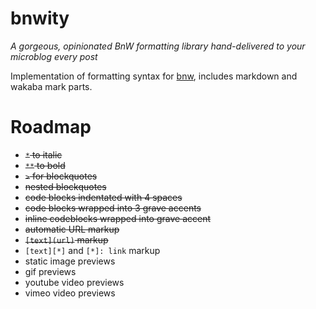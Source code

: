bnwity
======

*A gorgeous, opinionated BnW formatting library hand-delivered to your microblog every post*

Implementation of formatting syntax for [bnw](https://github.com/stiletto/bnw), includes markdown and wakaba mark parts.

Roadmap
=======

 - ~~`*` to italic~~
 - ~~`**` to bold~~
 - ~~`>` for blockquotes~~
 - ~~nested blockquotes~~
 - ~~code blocks indentated with 4 spaces~~
 - ~~code blocks wrapped into 3 grave accents~~
 - ~~inline codeblocks wrapped into grave accent~~
 - ~~automatic URL markup~~
 - ~~`[text](url)` markup~~
 - `[text][*]` and `[*]: link` markup
 - static image previews
 - gif previews
 - youtube video previews
 - vimeo video previews